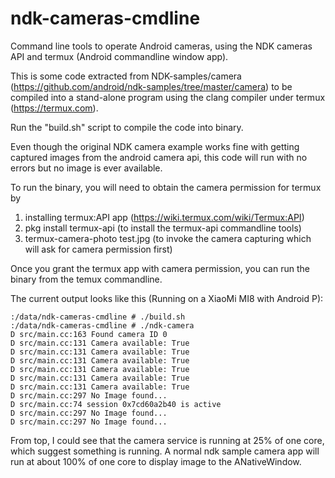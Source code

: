 # ndk-cameras-cmdline
Command line tools to operate Android cameras, using the NDK cameras API and termux (Android commandline window app).

This is some code extracted from NDK-samples/camera (https://github.com/android/ndk-samples/tree/master/camera) to be compiled into a stand-alone program using the clang compiler under termux (https://termux.com).

Run the "build.sh" script to compile the code into binary.

Even though the original NDK camera example works fine with getting captured images from the android camera api, this code will run with no errors but no image is ever available.

To run the binary, you will need to obtain the camera permission for termux by 
1. installing termux:API app (https://wiki.termux.com/wiki/Termux:API)
2. pkg install termux-api  (to install the termux-api commandline tools)
3. termux-camera-photo test.jpg (to invoke the camera capturing which will ask for camera permission first)

Once you grant the termux app with camera permission, you can run the binary from the temux commandline.

The current output looks like this (Running on a XiaoMi MI8 with Android P):
```
:/data/ndk-cameras-cmdline # ./build.sh 
:/data/ndk-cameras-cmdline # ./ndk-camera
D src/main.cc:163 Found camera ID 0
D src/main.cc:131 Camera available: True
D src/main.cc:131 Camera available: True
D src/main.cc:131 Camera available: True
D src/main.cc:131 Camera available: True
D src/main.cc:131 Camera available: True
D src/main.cc:131 Camera available: True
D src/main.cc:297 No Image found...
D src/main.cc:74 session 0x7cd60a2b40 is active
D src/main.cc:297 No Image found...
D src/main.cc:297 No Image found...
```

From top, I could see that the camera service is running at 25% of one core, which suggest something is running. A normal ndk sample camera app will run at about 100% of one core to display image to the ANativeWindow.
